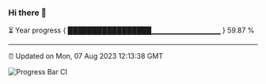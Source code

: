 ### Hi there 👋

⏳ Year progress { █████████████████▁▁▁▁▁▁▁▁▁▁▁▁▁ } 59.87 %

---

⏰ Updated on Mon, 07 Aug 2023 12:13:38 GMT

![Progress Bar CI](https://github.com/Shyam-Makwana/GitHub-Actions-Demo/workflows/Progress%20Bar%20CI/badge.svg)
